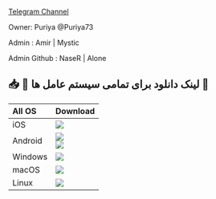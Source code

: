 [Telegram Channel](https://t.me/Academi_vpn)

Owner: Puriya @Puriya73

Admin : Amir | Mystic

Admin Github : NaseR | Alone



## 📥 :red_circle: لینک دانلود برای تمامی سیستم عامل ها   :red_circle:


<table>
    <thead align=left>
        <tr>
            <th>All OS</th>
            <th>Download</th>
        </tr>
    </thead>
    <tbody align=left>
        <tr>
        <td>iOS</td>
            <td>
                <a href="https://apps.apple.com/us/app/surfshark-vpn-fast-reliable/id1391782046"><img src="https://img.shields.io/badge/SurfShark-AppStore-EE82EE.svg?logo=ios"></a>
            </td>
        </tr>
        <tr>
        <td>Android</td>
            <td>
                <a href="https://downloads.surfshark.com/android/Surfshark.apk"><img src="https://img.shields.io/badge/SurfShark-APK-00FA9A.svg?logo=android"></a><br>
                <a href="https://play.google.com/store/apps/details?id=com.surfshark.vpnclient.android"><img src="https://img.shields.io/badge/SurfShark-GooglePlay-20B2AA.svg?logo=Googleplay"></a><br>               
            </td>
        </tr>
        <tr>
            <td>Windows</td>
            <td>
                <a href="https://downloads.surfshark.com/windows/latest/SurfsharkSetup.exe"><img src="https://img.shields.io/badge/SurfShark-Exe-C71585.svg?logo=Gitforwindows"></a><br>               
            </td>
        </tr>
        <tr>
            <td>macOS</td>
            <td>
                <a href="https://downloads.surfshark.com/macOS/latest/Surfshark.dmg"><img src="https://img.shields.io/badge/SurfShark-DMG-32CD32.svg?logo=apple"></a><br>                
            </td>
        </tr>
        <tr>
            <td>Linux</td>
            <td>
                <a href="https://snapcraft.io/surfshark"><img src="https://img.shields.io/badge/SurfShark-SnapCraft-0000CD.svg?logo=linux"> </a><br>                
            </td>
        </tr>
    </tbody>
</table>


</div>
